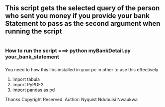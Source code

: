 ## This script gets the selected query of the person who sent you money if you provide your bank Statement to pass as the second argument when running the script

#

### How to run the script ===> python myBankDetail.py your_bank_statement

#####

You need to how this libs installed in your pc in other to use this effectively

1. import tabula
2. import PyPDF2
3. import pandas as pd

Thanks
Copyright Reserved. Author: Nyquist Ndubuisi Nwaukwa

#####
